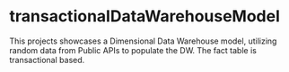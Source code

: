 # transactionalDataWarehouseModel
This projects showcases a Dimensional Data Warehouse model, utilizing random data from Public APIs  to populate the DW. The fact table is transactional based.
